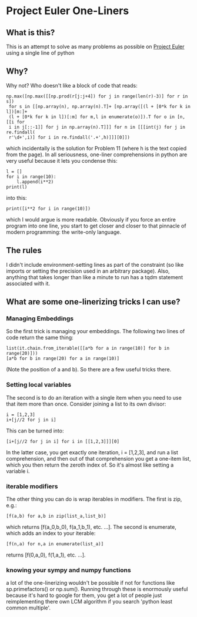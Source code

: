 # Project Euler One-Liners

## What is this?

This is an attempt to solve as many problems as possible on [Project Euler](https://www.projecteuler.net) using a single line of python

## Why?

Why not?  Who doesn't like a block of code that reads:

    np.max([np.max([[np.prod(r[j:j+4]) for j in range(len(r)-3)] for r in s]) 
     for s in [[np.array(n), np.array(n).T]+ [np.array([(l + [0*k for k in l])[m:]+
     (l + [0*k for k in l])[:m] for m,l in enumerate(o)]).T for o in [n,[[i for 
     i in j[::-1]] for j in np.array(n).T]]] for n in [[[int(j) for j in re.findall(
     r'\d+',i)] for i in re.findall('.+',h)]]][0]])

which incidentally is the solution for Problem 11 (where h is the text copied from the page).  In all seriousness, one-liner comprehensions
in python are very useful because it lets you condense this:

    l = []
    for i in range(10):
        l.append(i**2)
    print(l)

into this:

    print([i**2 for i in range(10)])

which I would argue is more readable.  Obviously if you force an entire program into one line, you start to get closer and closer to that
pinnacle of modern programming: the write-only language.

## The rules

I didn't include environment-setting lines as part of the constraint (so like imports or setting the precision used in an arbitrary package).
Also, anything that takes longer than like a minute to run has a tqdm statement associated with it.

## What are some one-linerizing tricks I can use?

### Managing Embeddings

So the first trick is managing your embeddings.  The following two lines of code return the same thing:

    list(it.chain.from_iterable([[a*b for a in range(10)] for b in range(20)]))
    [a*b for b in range(20) for a in range(10)]

(Note the position of a and b).  So there are a few useful tricks there. 

### Setting local variables

The second is to do an iteration with a single item when you need to use that item more than once.  Consider joining a list to its own divisor:

    i = [1,2,3]
    i+[j//2 for j in i]

This can be turned into:

    [i+[j//2 for j in i] for i in [[1,2,3]]][0]

In the latter case, you get exactly one iteration, i = [1,2,3], and run a list comprehension, and then out of that comprehension you get a one-item
list, which you then return the zeroth index of.  So it's almost like setting a variable i.

### iterable modifiers

The other thing you can do is wrap iterables in modifiers.  The first is zip, e.g.:

    [f(a,b) for a,b in zip(list_a,list_b)]

which returns [f(a_0,b_0), f(a_1,b_1), etc. ...].  The second is enumerate, which adds an index to your iterable:

    [f(n,a) for n,a in enumerate(list_a)]

returns [f(0,a_0), f(1,a_1), etc. ...]. 

### knowing your sympy and numpy functions

a lot of the one-linerizing wouldn't be possible if not for functions like sp.primefactors() or np.sum().  Running through these is enormously useful
because it's hard to google for them, you get a lot of people just reimplementing there own LCM algorithm if you search 'python least common multiple'.





